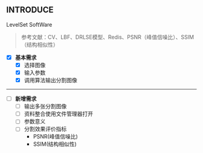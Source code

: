 ## INTRODUCE

LevelSet SoftWare

> 参考文献：CV、LBF、DRLSE模型、Redis、PSNR（峰值信噪比）、SSIM（结构相似性）

- [x] **基本需求**
    - [x] 选择图像
    - [x] 输入参数
    - [x] 调用算法输出分割图像 
---
- [ ] **新增需求**
    - [ ] 输出多张分割图像
    - [ ] 资料整合使用文件管理器打开    
    - [ ] 参数意义
    - [ ] 分割效果评价指标
        - PSNR(峰值信噪比)
        - SSIM(结构相似性)